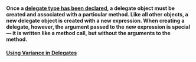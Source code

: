 #

#### Once a [delegate type has been declared](https://msdn.microsoft.com/en-us/library/aa288459(v=vs.71).aspx), a delegate object must be created and associated with a particular method. Like all other objects, a new delegate object is created with a new expression. When creating a delegate, however, the argument passed to the new expression is special — it is written like a method call, but without the arguments to the method.



#### [Using Variance in Delegates](https://msdn.microsoft.com/en-us/library/mt654057.aspx) 

